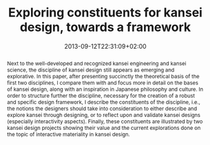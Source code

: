 ---
slug: exploring-constituents-for-kansei-design-towards-a-framework
title: "Exploring constituents for kansei design, towards a framework"
layout: publi
searchFilter: Publication
searchWeight: 8
publitype: inproceedings
subsection: conference
kansei: true
researchpage: true
research: 
    -  kansei
institution:
    heig: 1
    logo: TUe
    short: 'TU/e'
    name: "Eindhoven University of Technology"
    web: "https://www.tue.nl/en/"
    colo: "#c72125"
chaire: false
date: 2013-09-12T22:31:09+02:00
citation:
    authors:
        1: ["Levy", "Pierre", "P."]
    year: 2013
    title: "Exploring constituents for kansei design, towards a framework"
    proceedings: "the Proceedings of 5th International Congress of International Association of Societies of Design Research, IASDR 2013"
    firstpage: "148"
    lastpage: "159"
    publisher: ["Shibaura University of Technology", "Tokyo, Japan"]
reference: "Lévy, P. (2013). Exploring constituents for kansei design, towards a framework. the Proceedings of 5th International Congress of International Association of Societies of Design Research, IASDR 2013 (pp 148–159). Tokyo, Japan: Shibaura University of Technology."
abstract: "Next to the well-developed and recognized kansei engineering and kansei science, the discipline of kansei design still appears as emerging and explorative. In this paper, after presenting succinctly the theoretical basis of the first two disciplines, I compare them with and focus more in detail on the bases of kansei design, along with an inspiration in Japanese philosophy and culture. In order to structure further the discipline, necessary for the creation of a robust and specific design framework, I describe the constituents of the discipline, i.e., the notions the designers should take into consideration to either describe and explore kansei through designing, or to reflect upon and validate kansei designs (especially interactivity aspects). Finally, these constituents are illustrated by two kansei design projects showing their value and the current explorations done on the topic of interactive materiality in kansei design."
link:
    1: ["paper", "paper", "https://1drv.ms/b/s!AnQx_v88q65Qv4QrrOpWeJa5H_YyXw?e=EmYycb"]
---